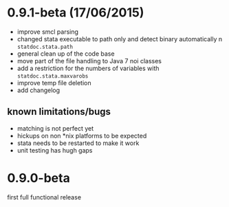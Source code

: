 # 0.9.1-beta (17/06/2015)

- improve smcl parsing
- changed stata executable to path only and detect binary automatically n
  `statdoc.stata.path`
- general clean up of the code base
- move part of the file handling to Java 7 noi classes
- add a restriction for the numbers of variables 
  with `statdoc.stata.maxvarobs`
- improve temp file deletion
- add changelog

## known limitations/bugs

- matching is not perfect yet
- hickups on non *nix platforms to be expected
- stata needs to be restarted to make it work
- unit testing has hugh gaps


# 0.9.0-beta

first full functional release